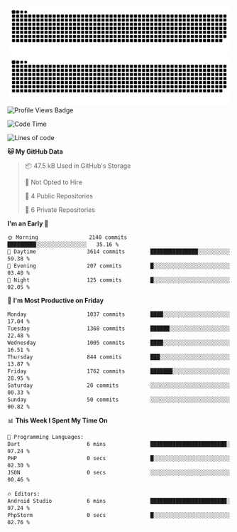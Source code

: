 <img src="https://github.com/nielsbaggerman/nielsbaggerman/blob/output/github-contribution-grid-snake.svg#gh-light-mode-only" alt="GitHub Snake Light">
<img src="https://github.com/nielsbaggerman/nielsbaggerman/blob/output/github-contribution-grid-snake-dark.svg#gh-dark-mode-only" alt="GitHub Snake Dark">
<img src="https://komarev.com/ghpvc/?username=nielsbaggerman&amp;label=Profile+Views" alt="Profile Views Badge" />

<!--START_SECTION:waka-->
![Code Time](http://img.shields.io/badge/Code%20Time-2%2C258%20hrs%2044%20mins-blue)

![Lines of code](https://img.shields.io/badge/From%20Hello%20World%20I%27ve%20Written-7.9%20million%20lines%20of%20code-blue)

**🐱 My GitHub Data** 

> 📦 47.5 kB Used in GitHub's Storage 
 > 
> 🚫 Not Opted to Hire
 > 
> 📜 4 Public Repositories 
 > 
> 🔑 6 Private Repositories 
 > 
**I'm an Early 🐤** 

```text
🌞 Morning                2140 commits        █████████░░░░░░░░░░░░░░░░   35.16 % 
🌆 Daytime                3614 commits        ███████████████░░░░░░░░░░   59.38 % 
🌃 Evening                207 commits         █░░░░░░░░░░░░░░░░░░░░░░░░   03.40 % 
🌙 Night                  125 commits         █░░░░░░░░░░░░░░░░░░░░░░░░   02.05 % 
```
📅 **I'm Most Productive on Friday** 

```text
Monday                   1037 commits        ████░░░░░░░░░░░░░░░░░░░░░   17.04 % 
Tuesday                  1368 commits        ██████░░░░░░░░░░░░░░░░░░░   22.48 % 
Wednesday                1005 commits        ████░░░░░░░░░░░░░░░░░░░░░   16.51 % 
Thursday                 844 commits         ███░░░░░░░░░░░░░░░░░░░░░░   13.87 % 
Friday                   1762 commits        ███████░░░░░░░░░░░░░░░░░░   28.95 % 
Saturday                 20 commits          ░░░░░░░░░░░░░░░░░░░░░░░░░   00.33 % 
Sunday                   50 commits          ░░░░░░░░░░░░░░░░░░░░░░░░░   00.82 % 
```


📊 **This Week I Spent My Time On** 

```text
💬 Programming Languages: 
Dart                     6 mins              ████████████████████████░   97.24 % 
PHP                      0 secs              █░░░░░░░░░░░░░░░░░░░░░░░░   02.30 % 
JSON                     0 secs              ░░░░░░░░░░░░░░░░░░░░░░░░░   00.46 % 

🔥 Editors: 
Android Studio           6 mins              ████████████████████████░   97.24 % 
PhpStorm                 0 secs              █░░░░░░░░░░░░░░░░░░░░░░░░   02.76 % 
```


<!--END_SECTION:waka-->
